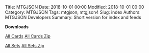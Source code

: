Title: MTGJSON
Date: 2018-10-01 00:00
Modified: 2018-10-01 00:00
Category: MTGJSON
Tags: mtgjson, mtgjson4
Slug: index
Authors: MTGJSON Developers
Summary: Short version for index and feeds

**Downloads**

[<i class="fa fa-file-text-o" aria-hidden="true"></i> All Cards](json/AllCards.json) [<i class="fa fa-file-archive-o" aria-hidden="true"></i> All Cards Zip](json/AllCards.json.zip)

[<i class="fa fa-file-text-o" aria-hidden="true"></i> All Sets](json/AllSets.json) [<i class="fa fa-file-archive-o" aria-hidden="true"></i> All Sets Zip](json/AllSets.json.zip)